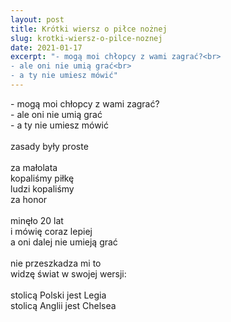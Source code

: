 ```yaml
---
layout: post
title: Krótki wiersz o piłce nożnej
slug: krotki-wiersz-o-pilce-noznej
date: 2021-01-17
excerpt: "- mogą moi chłopcy z wami zagrać?<br>
- ale oni nie umią grać<br>
- a ty nie umiesz mówić"
---
```

\- mogą moi chłopcy z wami zagrać?<br>
\- ale oni nie umią grać<br>
\- a ty nie umiesz mówić<br>
<br>
zasady były proste<br>
<br>
za małolata<br>
kopaliśmy piłkę<br>
ludzi kopaliśmy<br>
za honor<br>
<br>
minęło 20 lat<br>
i mówię coraz lepiej<br>
a oni dalej nie umieją grać<br>
<br>
nie przeszkadza mi to<br>
widzę świat w swojej wersji:<br>
<br>
stolicą Polski jest Legia<br>
stolicą Anglii jest Chelsea

